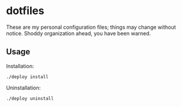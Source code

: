 # dotfiles

These are my personal configuration files; things may change without notice. Shoddy organization ahead, you have been warned.

## Usage

Installation:

```
./deploy install
```

Uninstallation:

```
./deploy uninstall
```
